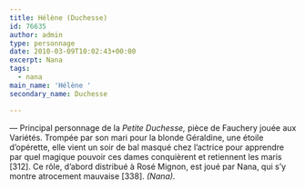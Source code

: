 ```yaml
---
title: Hélène (Duchesse)
id: 76635
author: admin
type: personnage
date: 2010-03-09T10:02:43+00:00
excerpt: Nana
tags:
  - nana
main_name: 'Hélène '
secondary_name: Duchesse

---
```

— Principal personnage de la _Petite Duchesse,_ pièce de Fauchery jouée aux Variétés. Trompée par son mari pour la blonde Géraldine, une étoile d&rsquo;opérette, elle vient un soir de bal masqué chez l&rsquo;actrice pour apprendre par quel magique pouvoir ces dames conquièrent et retiennent les maris [312]. Ce rôle, d&rsquo;abord distribué à Rosé Mignon, est joué par Nana, qui s&rsquo;y montre atrocement mauvaise [338]. _(Nana)._